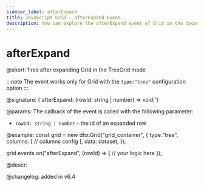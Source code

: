 ```yaml
---
sidebar_label: afterExpand
title: JavaScript Grid - afterExpand Event 
description: You can explore the afterExpand event of Grid in the documentation of the DHTMLX JavaScript UI library. Browse developer guides and API reference, try out code examples and live demos, and download a free 30-day evaluation version of DHTMLX Suite.
---
```


# afterExpand

@short: fires after expanding Grid in the TreeGrid mode

:::note
The event works only for Grid with the `type:"tree"` configuration option
:::

@signature: {'afterExpand: (rowId: string | number) => void;'}

@params:
The callback of the event is called with the following parameter:

- `rowId: string | number` - the id of an expanded row

@example:
const grid = new dhx.Grid("grid_container", {
    type:"tree",
    columns: [
       // columns config
    ],
    data: dataset,
});

grid.events.on("afterExpand", (rowId) => {
    // your logic here
});

@descr:



@changelog: added in v6.4
